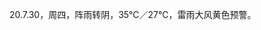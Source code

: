 <link href="../../css/style.css" rel="stylesheet" type="text/css" />

<span class="fzzy">20.7.30，周四，阵雨转阴，35℃／27℃，雷雨大风黄色预警。


